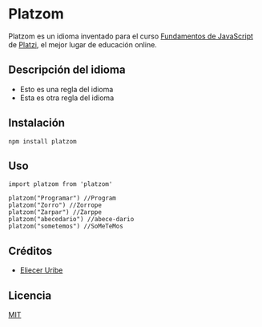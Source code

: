 # Platzom

Platzom es un idioma inventado para el curso [Fundamentos de JavaScript](https://platzi.com/js) de [Platzi](https://platzi.com), el mejor lugar de educación online.

## Descripción del idioma

- Esto es una regla del idioma
- Esta es otra regla del idioma

## Instalación
```
npm install platzom
```

## Uso
```
import platzom from 'platzom'

platzom("Programar") //Program
platzom("Zorro") //Zorrope
platzom("Zarpar") //Zarppe
platzom("abecedario") //abece-dario
platzom("sometemos") //SoMeTeMos
```

## Créditos
- [Eliecer Uribe](https://twitter.com/elieceruribe)

## Licencia
[MIT](https://opensource.org/licenses/MIT)